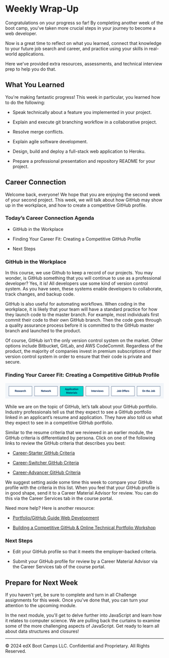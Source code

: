# Weekly Wrap-Up
Congratulations on your progress so far! By completing another week of the boot camp, you've taken more crucial steps in your journey to become a web developer.

Now is a great time to reflect on what you learned, connect that knowledge to your future job search and career, and practice using your skills in real-world applications.

Here we've provided extra resources, assessments, and technical interview prep to help you do that.

## What You Learned
You're making fantastic progress! This week in particular, you learned how to do the following:

* Speak technically about a feature you implemented in your project.

* Explain and execute git branching workflow in a collaborative project.

* Resolve merge conflicts.

* Explain agile software development.

* Design, build and deploy a full-stack web application to Heroku.

* Prepare a professional presentation and repository README for your project.

## Career Connection
Welcome back, everyone! We hope that you are enjoying the second week of your second project. This week, we will talk about how GitHub may show up in the workplace, and how to create a competitive GitHub profile.

### Today’s Career Connection Agenda
* GitHub in the Workplace

* Finding Your Career Fit: Creating a Competitive GitHub Profile

* Next Steps

### GitHub in the Workplace
In this course, we use Github to keep a record of our projects. You may wonder, is GitHub something that you will continue to use as a professional developer? Yes, it is! All developers use some kind of version control system. As you have seen, these systems enable developers to collaborate, track changes, and backup code.

GitHub is also useful for automating workflows. When coding in the workplace, it is likely that your team will have a standard practice for how they launch code to the master branch. For example, most individuals first commit their code to their own GitHub branch. Then the code goes through a quality assurance process before it is committed to the GitHub master branch and launched to the product.

Of course, GitHub isn’t the only version control system on the market. Other options include Bitbucket, GitLab, and AWS CodeCommit. Regardless of the product, the majority of companies invest in premium subscriptions of their version control system in order to ensure that their code is private and secure.

### Finding Your Career Fit: Creating a Competitive GitHub Profile

![](../../../images/coding-career-application-materials.png)

While we are on the topic of GitHub, let’s talk about your GitHub portfolio. Industry professionals tell us that they expect to see a GitHub portfolio linked in an applicant’s resume and application. They have also told us what they expect to see in a competitive GitHub portfolio.

Similar to the resume criteria that we reviewed in an earlier module, the GitHub criteria is differentiated by persona. Click on one of the following links to review the GitHub criteria that describes you best:

* [Career-Starter GitHub Criteria](https://careernetwork.2u.com/resources/employer-ready-criteria-for-web-development-career-starters/#:~:text=GitHub%20Profile%20Criteria)

* [Career-Switcher GitHub Criteria](https://careernetwork.2u.com/resources/employer-ready-criteria-for-web-development-career-switchers/#:~:text=GitHub%20Profile%20Criteria)

* [Career-Advancer GitHub Criteria](https://careernetwork.2u.com/resources/employer-ready-criteria-for-web-development-career-advancers/#:~:text=GitHub%20Profile%20Criteria)

We suggest setting aside some time this week to compare your GitHub profile with the criteria in this list. When you feel that your GitHub profile is in good shape, send it to a Career Material Advisor for review. You can do this via the Career Services tab in the course portal.

Need more help? Here is another resource:

* [Portfolio/GitHub Guide Web Development](https://careernetwork.2u.com/articles/portfolio-and-github-web-development/)

* [Building a Competitive GitHub & Online Technical Portfolio Workshop](https://careernetwork.2u.com/events/)

### Next Steps
* Edit your GitHub profile so that it meets the employer-backed criteria.

* Submit your GitHub profile for review by a Career Material Advisor via the Career Services tab of the course portal.

## Prepare for Next Week
If you haven't yet, be sure to complete and turn in all Challenge assignments for this week. Once you've done that, you can turn your attention to the upcoming module.

In the next module, you'll get to delve further into JavaScript and learn how it relates to computer science. We are pulling back the curtains to examine some of the more challenging aspects of JavaScript. Get ready to learn all about data structures and closures!

---
© 2024 edX Boot Camps LLC. Confidential and Proprietary. All Rights Reserved.
